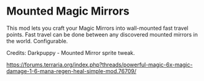 # Mounted Magic Mirrors

This mod lets you craft your Magic Mirrors into wall-mounted fast travel points. Fast travel can be done between any discovered mounted mirrors in the world. Configurable.

Credits: Darkpuppy - Mounted Mirror sprite tweak.

https://forums.terraria.org/index.php?threads/powerful-magic-6x-magic-damage-1-6-mana-regen-heal-simple-mod.76709/